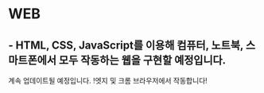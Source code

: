 # WEB

## - HTML, CSS, JavaScript를 이용해 컴퓨터, 노트북, 스마트폰에서 모두 작동하는 웹을 구현할 예정입니다.
계속 업데이트될 예정입니다.
!엣지 및 크롬 브라우저에서 작동합니다!
